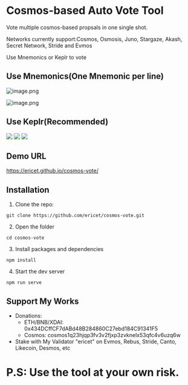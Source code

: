 # Cosmos-based Auto Vote Tool

Vote multiple cosmos-based propsals in one single shot. 

Networks currently support:Cosmos, Osmosis, Juno, Stargaze, Akash, Secret Network, Stride and Evmos

Use Mnemonics or Keplr to vote


## Use Mnemonics(One Mnemonic per line)
![image.png](https://cdn.steemitimages.com/DQmUzyfRsbvZFEzFLV2fk1tggf9ZniuGKvbCn9vz4UXVX4p/image.png)

![image.png](https://cdn.steemitimages.com/DQmNicB6oz1QjZuCTtghBGBNhPbhKURSESWf3W4EV4LZBpR/image.png)

## Use Keplr(Recommended)
![](https://cdn.steemitimages.com/DQmRPHNiNaeTTLnThVEdvKyA2rC2t4DrjRrbzTMjZaqK8bx/image.png)
![](https://cdn.steemitimages.com/DQmXQ65nC7eGETi2F6EAt13a4RyZy78gHoiHc8NeyRANdsC/image.png)
![](https://cdn.steemitimages.com/DQmZBpo3YXiDPro5aMDWPekRtin4ZagXmVYNM2oC5LjunmC/image.png)

## Demo URL
https://ericet.github.io/cosmos-vote/

## Installation
1. Clone the repo:

`git clone https://github.com/ericet/cosmos-vote.git`

2. Open the folder

`cd cosmos-vote`

3. Install packages and dependencies

`npm install`

4. Start the dev server

`npm run serve`

## Support My Works
* Donations:
  * ETH/BNB/XDAI: 0x434DCffCF7dABd48B284860C27ebd184C91341F5
  * Cosmos: cosmos1q23hjqp3fv3v2fjxp3zvknelx53qfc4v6uzq6w
* Stake with My Validator "ericet" on Evmos, Rebus, Stride, Canto, Likecoin, Desmos, etc

# P.S: Use the tool at your own risk. 



